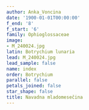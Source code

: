 ```yaml
---
author: Anka_Voncina
date: '1900-01-01T00:00:00'
f_end: '8'
f_start: '6'
family: Ophioglossaceae
image:
- M_240024.jpg
latin: Botrychium lunaria
lead: M_240024.jpg
lead_sample: false
name: index
order: Botrychium
parallel: false
petals_joined: false
star_shape: false
title: Navadna mladomesečina
---
```



